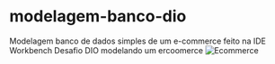 # modelagem-banco-dio
Modelagem banco de dados simples de um e-commerce feito na IDE Workbench
Desafio DIO modelando um ercoomerce
![Ecommerce](https://github.com/leodario/modelagem-banco-dio/assets/6862531/316be64e-a26a-4105-ae35-2aaa72065c43)
